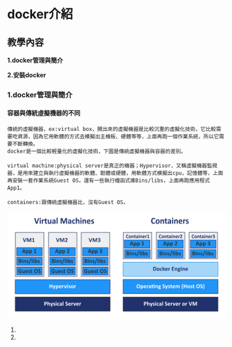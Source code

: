 # docker介紹

## 教學內容

**1.docker管理與簡介**

**2.安裝docker**

### 1.docker管理與簡介

#### 容器與傳統虛擬機器的不同

    傳統的虛擬機器，ex:virtual box，開出來的虛擬機器是比較沉重的虛擬化技術，它比較需要吃資源，因為它用軟體的方式去模擬出主機板、硬體等等，上面再跑一個作業系統，所以它需要不斷轉換。
    docker是一個比較輕量化的虛擬化技術，下圖是傳統虛擬機器與容器的差別。
   
    virtual machine:physical server是真正的機器；Hypervisor，又稱虛擬機器監視器，是用來建立與執行虛擬機器的軟體、韌體或硬體，用軟體方式模擬出cpu，記憶體等，上面再安裝一套作業系統Guest OS，還有一些執行檔函式庫Bins/libs，上面再跑應用程式App1。
    
    containers:跟傳統虛擬機器比，沒有Guest OS，
    
    
   ![image](https://github.com/fairy042026/docker/blob/master/0915%20picture/Docker-containers-are-not-lightweight-virtual-machines.png)

1. 
1. 
